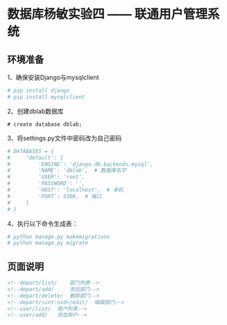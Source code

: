 # 数据库杨敏实验四  ——  联通用户管理系统
## 环境准备
1、确保安装Django与mysqlclient
```python
# pip install django
# pip install mysqlclient
```
2、创建dblab数据库
```mysql
# create database dblab;
```
3、将settings.py文件中密码改为自己密码
```python
# DATABASES = {
#     'default': {
#         'ENGINE': 'django.db.backends.mysql',
#         'NAME': 'dblab',  # 数据库名字
#         'USER': 'root',
#         'PASSWORD': '',
#         'HOST': 'localhost',  # 本机
#         'PORT': 3306,  # 端口
#     }
# }
```
4、执行以下命令生成表：
```python
# python manage.py makemigrations
# python manage.py migrate
```

## 页面说明
```html
<!--depart/list/    部门列表-->
<!--depart/add/     添加部门-->
<!--depart/delete/  删除部门-->
<!--depart/<int:nid>/edit/  编辑部门-->
<!--user/list/  用户列表-->
<!--user/add/   添加用户-->
```